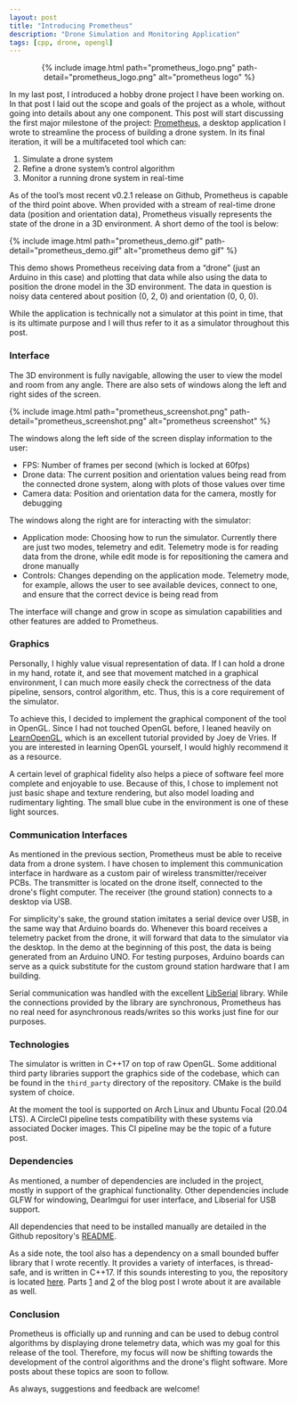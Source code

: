 ```yaml
---
layout: post
title: "Introducing Prometheus"
description: "Drone Simulation and Monitoring Application"
tags: [cpp, drone, opengl]
---
```


<p align="center">
{% include image.html path="prometheus_logo.png" path-detail="prometheus_logo.png" alt="prometheus logo" %}
</p>

In my last post, I introduced a hobby drone project I have been working on. In
that post I laid out the scope and goals of the project as a whole, without
going into details about any one component. This post will start discussing the
first major milestone of the project:
[Prometheus](https://github.com/jdtaylor7/prometheus), a desktop application I
wrote to streamline the process of building a drone system. In its final
iteration, it will be a multifaceted tool which can:

1. Simulate a drone system
2. Refine a drone system’s control algorithm
3. Monitor a running drone system in real-time

As of the tool’s most recent v0.2.1 release on Github, Prometheus is capable of
the third point above. When provided with a stream of real-time drone data
(position and orientation data), Prometheus visually represents the state of the
drone in a 3D environment. A short demo of the tool is below:

{% include image.html path="prometheus_demo.gif" path-detail="prometheus_demo.gif" alt="prometheus demo gif" %}

This demo shows Prometheus receiving data from a “drone” (just an Arduino in
this case) and plotting that data while also using the data to position the
drone model in the 3D environment. The data in question is noisy data centered
about position (0, 2, 0) and orientation (0, 0, 0).

While the application is technically not a simulator at this point in time, that
is its ultimate purpose and I will thus refer to it as a simulator throughout
this post.

### Interface

The 3D environment is fully navigable, allowing the user to view the model and
room from any angle. There are also sets of windows along the left and right
sides of the screen.

{% include image.html path="prometheus_screenshot.png" path-detail="prometheus_screenshot.png" alt="prometheus screenshot" %}

The windows along the left side of the screen display information to the user:

* FPS: Number of frames per second (which is locked at 60fps)
* Drone data: The current position and orientation values being read from the
connected drone system, along with plots of those values over time
* Camera data: Position and orientation data for the camera, mostly for
debugging

The windows along the right are for interacting with the simulator:

* Application mode: Choosing how to run the simulator. Currently there are just
two modes, telemetry and edit. Telemetry mode is for reading data from the
drone, while edit mode is for repositioning the camera and drone manually
* Controls: Changes depending on the application mode. Telemetry mode, for
example, allows the user to see available devices, connect to one, and ensure
that the correct device is being read from

The interface will change and grow in scope as simulation capabilities and other
features are added to Prometheus.

### Graphics

Personally, I highly value visual representation of data. If I can hold a drone
in my hand, rotate it, and see that movement matched in a graphical environment,
I can much more easily check the correctness of the data pipeline, sensors,
control algorithm, etc. Thus, this is a core requirement of the simulator.

To achieve this, I decided to implement the graphical component of the tool in
OpenGL. Since I had not touched OpenGL before, I leaned heavily on
[LearnOpenGL](https://learnopengl.com/), which is an excellent tutorial provided
by Joey de Vries. If you are interested in learning OpenGL yourself, I would
highly recommend it as a resource.

A certain level of graphical fidelity also helps a piece of software feel more
complete and enjoyable to use. Because of this, I chose to implement not just
basic shape and texture rendering, but also model loading and rudimentary
lighting. The small blue cube in the environment is one of these light sources.

### Communication Interfaces

As mentioned in the previous section, Prometheus must be able to receive data
from a drone system. I have chosen to implement this communication interface in
hardware as a custom pair of wireless transmitter/receiver PCBs. The transmitter
is located on the drone itself, connected to the drone's flight computer. The
receiver (the ground station) connects to a desktop via USB.

For simplicity's sake, the ground station imitates a serial device over USB, in
the same way that Arduino boards do. Whenever this board receives a telemetry
packet from the drone, it will forward that data to the simulator via the
desktop. In the demo at the beginning of this post, the data is being generated
from an Arduino UNO. For testing purposes, Arduino boards can serve as a quick
substitute for the custom ground station hardware that I am building.

Serial communication was handled with the excellent
[LibSerial](https://github.com/crayzeewulf/libserial/) library. While the
connections provided by the library are synchronous, Prometheus has no real need
for asynchronous reads/writes so this works just fine for our purposes.

### Technologies

The simulator is written in C++17 on top of raw OpenGL. Some additional third
party libraries support the graphics side of the codebase, which can be found in
the `third_party` directory of the repository. CMake is the build system of
choice.

At the moment the tool is supported on Arch Linux and Ubuntu Focal (20.04 LTS).
A CircleCI pipeline tests compatibility with these systems via associated
Docker images. This CI pipeline may be the topic of a future post.

### Dependencies

As mentioned, a number of dependencies are included in the project, mostly in
support of the graphical functionality. Other dependencies include GLFW for
windowing, DearImgui for user interface, and Libserial for USB support.

All dependencies that need to be installed manually are detailed in the Github
repository's [README](https://github.com/jdtaylor7/prometheus#dependencies).

As a side note, the tool also has a dependency on a small bounded buffer library
that I wrote recently. It provides a variety of interfaces, is thread-safe, and
is written in C++17. If this sounds interesting to you, the repository is
located [here](https://github.com/jdtaylor7/bounded_buffer). Parts
[1](https://www.taylortechblog.com/posts/cpp-bounded-buffer-1) and
[2](https://www.taylortechblog.com/posts/cpp-bounded-buffer-2) of the blog post
I wrote about it are available as well.

### Conclusion

Prometheus is officially up and running and can be used to debug control
algorithms by displaying drone telemetry data, which was my goal for this
release of the tool. Therefore, my focus will now be shifting towards the
development of the control algorithms and the drone's flight software. More
posts about these topics are soon to follow.

As always, suggestions and feedback are welcome!
